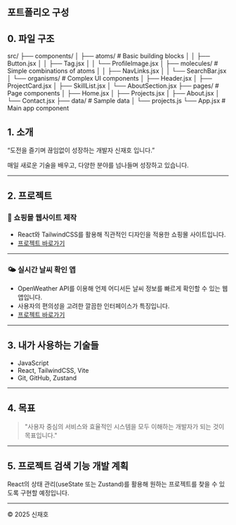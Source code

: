 ## 포트폴리오 구성

## 0. 파일 구조 
src/
├── components/
│   ├── atoms/          # Basic building blocks
│   │   ├── Button.jsx
│   │   ├── Tag.jsx
│   │   └── ProfileImage.jsx
│   ├── molecules/      # Simple combinations of atoms
│   │   ├── NavLinks.jsx
│   │   └── SearchBar.jsx
│   └── organisms/      # Complex UI components
│       ├── Header.jsx
│       ├── ProjectCard.jsx
│       ├── SkillList.jsx
│       └── AboutSection.jsx
├── pages/              # Page components
│   ├── Home.jsx
│   ├── Projects.jsx
│   ├── About.jsx
│   └── Contact.jsx
├── data/               # Sample data
│   └── projects.js
└── App.jsx            # Main app component


## 1. 소개

“도전을 즐기며 끊임없이 성장하는 개발자 신재호 입니다.”

매일 새로운 기술을 배우고, 다양한 분야를 넘나들며 성장하고 있습니다.

---

## 2. 프로젝트

### 🛒 쇼핑몰 웹사이트 제작

- React와 TailwindCSS를 활용해 직관적인 디자인을 적용한 쇼핑몰 사이트입니다.   
- [프로젝트 바로가기](--)

---

### 🌤 실시간 날씨 확인 앱

- OpenWeather API를 이용해 언제 어디서든 날씨 정보를 빠르게 확인할 수 있는 웹앱입니다.  
- 사용자의 편의성을 고려한 깔끔한 인터페이스가 특징입니다.  
- [프로젝트 바로가기](https://shinjaeho09.github.io/weather-app/)

---

## 3. 내가 사용하는 기술들

- JavaScript
- React, TailwindCSS, Vite  
- Git, GitHub, Zustand

---

## 4. 목표

> "사용자 중심의 서비스와 효율적인 시스템을 모두 이해하는 개발자가 되는 것이 목표입니다."

---

## 5. 프로젝트 검색 기능 개발 계획

React의 상태 관리(useState 또는 Zustand)를 활용해 원하는 프로젝트를 찾을 수 있도록 구현할 예정입니다.

---

© 2025 신재호